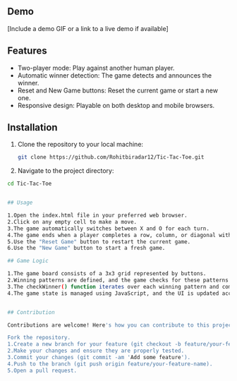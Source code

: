 ## Demo

[Include a demo GIF or a link to a live demo if available]

## Features

- Two-player mode: Play against another human player.
- Automatic winner detection: The game detects and announces the winner.
- Reset and New Game buttons: Reset the current game or start a new one.
- Responsive design: Playable on both desktop and mobile browsers.

## Installation

1. Clone the repository to your local machine:

   ```bash
   git clone https://github.com/Rohitbiradar12/Tic-Tac-Toe.git
   
2. Navigate to the project directory:
```bash
cd Tic-Tac-Toe


## Usage

1.Open the index.html file in your preferred web browser.
2.Click on any empty cell to make a move.
3.The game automatically switches between X and O for each turn.
4.The game ends when a player completes a row, column, or diagonal with their symbol.
5.Use the "Reset Game" button to restart the current game.
6.Use the "New Game" button to start a fresh game.

## Game Logic

1.The game board consists of a 3x3 grid represented by buttons.
2.Winning patterns are defined, and the game checks for these patterns after each move.
3.The checkWinner() function iterates over each winning pattern and compares the values in the corresponding grid cells to determine a winner.
4.The game state is managed using JavaScript, and the UI is updated accordingly based on player actions and game outcomes.


## Contribution

Contributions are welcome! Here's how you can contribute to this project:

Fork the repository.
1.Create a new branch for your feature (git checkout -b feature/your-feature-name).
2.Make your changes and ensure they are properly tested.
3.Commit your changes (git commit -am 'Add some feature').
4.Push to the branch (git push origin feature/your-feature-name).
5.Open a pull request.

